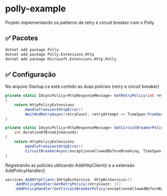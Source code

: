 # polly-example
Projeto implementando os patterns de retry e circuit breaker com o Polly

## ✅ Pacotes
```cmd
dotnet add package Polly
dotnet add package Polly.Extensions.Http
dotnet add package Microsoft.Extensions.Http.Polly
```

## ✅ Configuração
No arquivo Startup.cs está contido as duas policies (retry e circuit breaker)
```csharp
private static IAsyncPolicy<HttpResponseMessage> GetRetryPolicy(int retryCount)
{
    return HttpPolicyExtensions
        .HandleTransientHttpError()
        .WaitAndRetryAsync(retryCount, retryAttempt => TimeSpan.FromSeconds(Math.Pow(2, retryAttempt)));
}

private static IAsyncPolicy<HttpResponseMessage> GetCircuitBreakerPolicy(int exceptionsAllowedBeforeBreaking, 
    int durationOfBreakInSeconds)
{
    return HttpPolicyExtensions
        .HandleTransientHttpError()
        .CircuitBreakerAsync(exceptionsAllowedBeforeBreaking, TimeSpan.FromSeconds(durationOfBreakInSeconds));
}
```

Registrando as policies utilizando AddHttpClient() e a extensão AddPolicyHandler()
```csharp
services.AddHttpClient<IHttpBinService, HttpBinService>()
    .AddPolicyHandler(GetRetryPolicy(retryCount: 3))
    .AddPolicyHandler(GetCircuitBreakerPolicy(exceptionsAllowedBeforeBreaking: 5, durationOfBreakInSeconds: 30));
```
